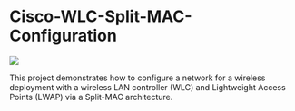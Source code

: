 # Cisco-WLC-Split-MAC-Configuration
<img src="https://i.imgur.com/D273xem.png"/>

This project demonstrates how to configure a network for a wireless deployment with a wireless LAN controller (WLC) and Lightweight Access Points (LWAP) via a Split-MAC architecture. 
